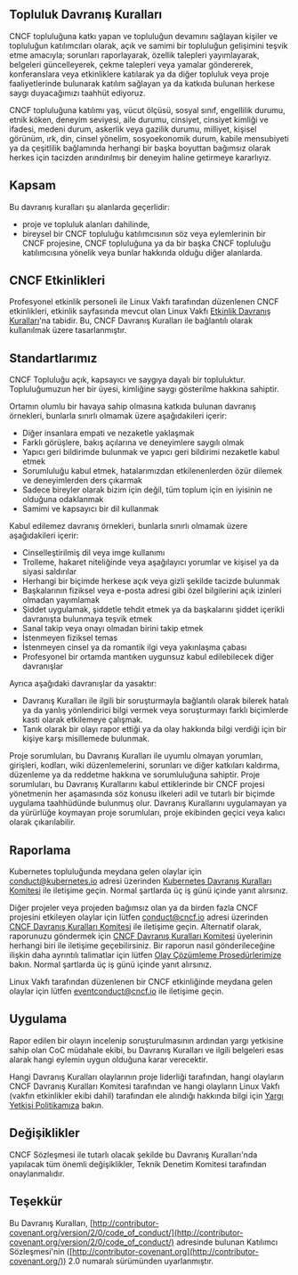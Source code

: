 ## Topluluk Davranış Kuralları

CNCF topluluğuna katkı yapan ve topluluğun devamını sağlayan kişiler ve topluluğun katılımcıları olarak, açık ve samimi bir topluluğun gelişimini teşvik etme amacıyla; sorunları raporlayarak, özellik talepleri yayımlayarak, belgeleri güncelleyerek, çekme talepleri veya yamalar göndererek, konferanslara veya etkinliklere katılarak ya da diğer topluluk veya proje faaliyetlerinde bulunarak katılım sağlayan ya da katkıda bulunan herkese saygı duyacağımızı taahhüt ediyoruz.

CNCF topluluğuna katılımı yaş, vücut ölçüsü, sosyal sınıf, engellilik durumu, etnik köken, deneyim seviyesi, aile durumu, cinsiyet, cinsiyet kimliği ve ifadesi, medeni durum, askerlik veya gazilik durumu, milliyet, kişisel görünüm, ırk, din, cinsel yönelim, sosyoekonomik durum, kabile mensubiyeti ya da çeşitlilik bağlamında herhangi bir başka boyuttan bağımsız olarak herkes için tacizden arındırılmış bir deneyim haline getirmeye kararlıyız.

## Kapsam

Bu davranış kuralları şu alanlarda geçerlidir:
* proje ve topluluk alanları dahilinde,
* bireysel bir CNCF topluluğu katılımcısının söz veya eylemlerinin bir CNCF projesine, CNCF topluluğuna ya da bir başka CNCF topluluğu katılımcısına yönelik veya bunlar hakkında olduğu diğer alanlarda.

## CNCF Etkinlikleri

Profesyonel etkinlik personeli ile Linux Vakfı tarafından düzenlenen CNCF etkinlikleri, etkinlik sayfasında mevcut olan Linux Vakfı [Etkinlik Davranış Kuralları](https://events.linuxfoundation.org/code-of-conduct/)'na tabidir. Bu, CNCF Davranış Kuralları ile bağlantılı olarak kullanılmak üzere tasarlanmıştır.

## Standartlarımız

CNCF Topluluğu açık, kapsayıcı ve saygıya dayalı bir topluluktur. Topluluğumuzun her bir üyesi, kimliğine saygı gösterilme hakkına sahiptir.

Ortamın olumlu bir havaya sahip olmasına katkıda bulunan davranış örnekleri, bunlarla sınırlı olmamak üzere aşağıdakileri içerir:
* Diğer insanlara empati ve nezaketle yaklaşmak
* Farklı görüşlere, bakış açılarına ve deneyimlere saygılı olmak
* Yapıcı geri bildirimde bulunmak ve yapıcı geri bildirimi nezaketle kabul etmek
* Sorumluluğu kabul etmek, hatalarımızdan etkilenenlerden özür dilemek ve deneyimlerden ders çıkarmak
* Sadece bireyler olarak bizim için değil, tüm toplum için en iyisinin ne olduğuna odaklanmak
* Samimi ve kapsayıcı bir dil kullanmak

Kabul edilemez davranış örnekleri, bunlarla sınırlı olmamak üzere aşağıdakileri içerir:
* Cinselleştirilmiş dil veya imge kullanımı
* Trolleme, hakaret niteliğinde veya aşağılayıcı yorumlar ve kişisel ya da siyasi saldırılar
* Herhangi bir biçimde herkese açık veya gizli şekilde tacizde bulunmak
* Başkalarının fiziksel veya e-posta adresi gibi özel bilgilerini açık izinleri olmadan yayımlamak
* Şiddet uygulamak, şiddetle tehdit etmek ya da başkalarını şiddet içerikli davranışta bulunmaya teşvik etmek
* Sanal takip veya onayı olmadan birini takip etmek
* İstenmeyen fiziksel temas
* İstenmeyen cinsel ya da romantik ilgi veya yakınlaşma çabası
* Profesyonel bir ortamda mantıken uygunsuz kabul edilebilecek diğer davranışlar

Ayrıca aşağıdaki davranışlar da yasaktır:
* Davranış Kuralları ile ilgili bir soruşturmayla bağlantılı olarak bilerek hatalı ya da yanlış yönlendirici bilgi vermek veya soruşturmayı farklı biçimlerde kasti olarak etkilemeye çalışmak.
* Tanık olarak bir olayı rapor ettiği ya da olay hakkında bilgi verdiği için bir kişiye karşı misillemede bulunmak.

Proje sorumluları, bu Davranış Kuralları ile uyumlu olmayan yorumları, girişleri, kodları, wiki düzenlemelerini, sorunları ve diğer katkıları kaldırma, düzenleme ya da reddetme hakkına ve sorumluluğuna sahiptir. Proje sorumluları, bu Davranış Kurallarını kabul ettiklerinde bir CNCF projesi yönetmenin her aşamasında söz konusu ilkeleri adil ve tutarlı bir biçimde uygulama taahhüdünde bulunmuş olur. Davranış Kurallarını uygulamayan ya da yürürlüğe koymayan proje sorumluları, proje ekibinden geçici veya kalıcı olarak çıkarılabilir.

## Raporlama

Kubernetes topluluğunda meydana gelen olaylar için [conduct@kubernetes.io](mailto:conduct@kubernetes.io) adresi üzerinden [Kubernetes Davranış Kuralları Komitesi](https://git.k8s.io/community/committee-code-of-conduct) ile iletişime geçin. Normal şartlarda üç iş günü içinde yanıt alırsınız.

Diğer projeler veya projeden bağımsız olan ya da birden fazla CNCF projesini etkileyen olaylar için lütfen [conduct@cncf.io](mailto:conduct@cncf.io) adresi üzerinden [CNCF Davranış Kuralları Komitesi](https://www.cncf.io/conduct/committee/) ile iletişime geçin. Alternatif olarak, raporunuzu göndermek için [CNCF Davranış Kuralları Komitesi](https://www.cncf.io/conduct/committee/) üyelerinin herhangi biri ile iletişime geçebilirsiniz. Bir raporun nasıl gönderileceğine ilişkin daha ayrıntılı talimatlar için lütfen [Olay Çözümleme Prosedürlerimize](https://github.com/cncf/foundation/blob/main/code-of-conduct/coc-incident-resolution-procedures.md) bakın. Normal şartlarda üç iş günü içinde yanıt alırsınız.

Linux Vakfı tarafından düzenlenen bir CNCF etkinliğinde meydana gelen olaylar için lütfen [eventconduct@cncf.io](mailto:eventconduct@cncf.io) ile iletişime geçin.

## Uygulama

Rapor edilen bir olayın incelenip soruşturulmasının ardından yargı yetkisine sahip olan CoC müdahale ekibi, bu Davranış Kuralları ve ilgili belgeleri esas alarak hangi eylemin uygun olduğuna karar verecektir.

Hangi Davranış Kuralları olaylarının proje liderliği tarafından, hangi olayların CNCF Davranış Kuralları Komitesi tarafından ve hangi olayların Linux Vakfı (vakfın etkinlikler ekibi dahil) tarafından ele alındığı hakkında bilgi için [Yargı Yetkisi Politikamıza](https://github.com/cncf/foundation/blob/main/code-of-conduct/coc-committee-jurisdiction-policy.md) bakın.

## Değişiklikler

CNCF Sözleşmesi ile tutarlı olacak şekilde bu Davranış Kuralları'nda yapılacak tüm önemli değişiklikler, Teknik Denetim Komitesi tarafından onaylanmalıdır.

## Teşekkür

Bu Davranış Kuralları, [http://contributor-covenant.org/version/2/0/code_of_conduct/](http://contributor-covenant.org/version/2/0/code_of_conduct/) adresinde bulunan Katılımcı Sözleşmesi'nin ([http://contributor-covenant.org](http://contributor-covenant.org/)) 2.0 numaralı sürümünden uyarlanmıştır.